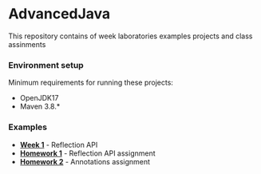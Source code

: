 # AdvancedJava
This repository contains of week laboratories examples projects and class assinments

### Environment setup
Minimum requirements for running these projects:
* OpenJDK17
* Maven 3.8.*

### Examples
* [__Week 1__](Week1) - Reflection API
* [__Homework 1__](HM1) - Reflection API assignment
* [__Homework 2__](HM2) - Annotations assignment
